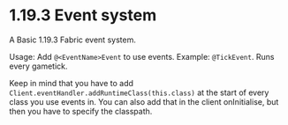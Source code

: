 # 1.19.3 Event system
A Basic 1.19.3 Fabric event system.

Usage:
Add ```@<EventName>Event``` to use events.
Example: ```@TickEvent```. Runs every gametick.

Keep in mind that you have to add ```Client.eventHandler.addRuntimeClass(this.class)``` at the start of every class you use events in.
You can also add that in the client onInitialise, but then you have to specify the classpath.

